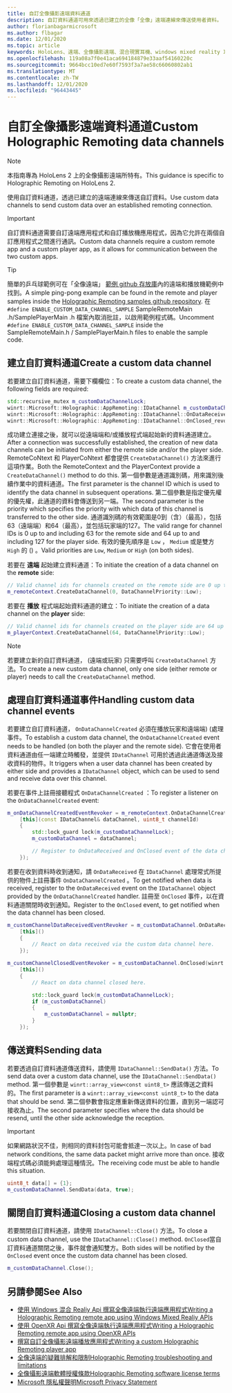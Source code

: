 ```yaml
---
title: 自訂全像攝影遠端資料通道
description: 自訂資料通道可用來透過已建立的全像「全像」遠端連線來傳送使用者資料。
author: florianbagarmicrosoft
ms.author: flbagar
ms.date: 12/01/2020
ms.topic: article
keywords: HoloLens、遠端、全像攝影遠端、混合現實耳機、windows mixed reality 耳機、虛擬實境耳機、資料頻道
ms.openlocfilehash: 119a08a7f0e41aca694184879e33aaf54160220c
ms.sourcegitcommit: 9664bcc10ed7e60f7593f3a7ae58c66060802ab1
ms.translationtype: MT
ms.contentlocale: zh-TW
ms.lasthandoff: 12/01/2020
ms.locfileid: "96443445"
---
```

# <a name="custom-holographic-remoting-data-channels"></a><span data-ttu-id="ded07-104">自訂全像攝影遠端資料通道</span><span class="sxs-lookup"><span data-stu-id="ded07-104">Custom Holographic Remoting data channels</span></span>

>[!NOTE]
><span data-ttu-id="ded07-105">本指南專為 HoloLens 2 上的全像攝影遠端所特有。</span><span class="sxs-lookup"><span data-stu-id="ded07-105">This guidance is specific to Holographic Remoting on HoloLens 2.</span></span>

<span data-ttu-id="ded07-106">使用自訂資料通道，透過已建立的遠端連線來傳送自訂資料。</span><span class="sxs-lookup"><span data-stu-id="ded07-106">Use custom data channels to send custom data over an established remoting connection.</span></span>

>[!IMPORTANT]
><span data-ttu-id="ded07-107">自訂資料通道需要自訂遠端應用程式和自訂播放機應用程式，因為它允許在兩個自訂應用程式之間進行通訊。</span><span class="sxs-lookup"><span data-stu-id="ded07-107">Custom data channels require a custom remote app and a custom player app, as it allows for communication between the two custom apps.</span></span>

>[!TIP]
><span data-ttu-id="ded07-108">簡單的乒乓球範例可在「全像遠端」 [範例 github 存放庫](https://github.com/microsoft/MixedReality-HolographicRemoting-Samples)內的遠端和播放機範例中找到。</span><span class="sxs-lookup"><span data-stu-id="ded07-108">A simple ping-pong example can be found in the remote and player samples inside the [Holographic Remoting samples github repository](https://github.com/microsoft/MixedReality-HolographicRemoting-Samples).</span></span> <span data-ttu-id="ded07-109">在 ```#define ENABLE_CUSTOM_DATA_CHANNEL_SAMPLE``` SampleRemoteMain .h/SamplePlayerMain .h 檔案內取消批註，以啟用範例程式碼。</span><span class="sxs-lookup"><span data-stu-id="ded07-109">Uncomment ```#define ENABLE_CUSTOM_DATA_CHANNEL_SAMPLE``` inside the SampleRemoteMain.h / SamplePlayerMain.h files to enable the sample code.</span></span>


## <a name="create-a-custom-data-channel"></a><span data-ttu-id="ded07-110">建立自訂資料通道</span><span class="sxs-lookup"><span data-stu-id="ded07-110">Create a custom data channel</span></span>


<span data-ttu-id="ded07-111">若要建立自訂資料通道，需要下欄欄位：</span><span class="sxs-lookup"><span data-stu-id="ded07-111">To create a custom data channel, the following fields are required:</span></span>
```cpp
std::recursive_mutex m_customDataChannelLock;
winrt::Microsoft::Holographic::AppRemoting::IDataChannel m_customDataChannel = nullptr;
winrt::Microsoft::Holographic::AppRemoting::IDataChannel::OnDataReceived_revoker m_customChannelDataReceivedEventRevoker;
winrt::Microsoft::Holographic::AppRemoting::IDataChannel::OnClosed_revoker m_customChannelClosedEventRevoker;
```

<span data-ttu-id="ded07-112">成功建立連接之後，就可以從遠端端和/或播放程式端起始新的資料通道建立。</span><span class="sxs-lookup"><span data-stu-id="ded07-112">After a connection was successfully established, the creation of new data channels can be initiated from either the remote side and/or the player side.</span></span> <span data-ttu-id="ded07-113">RemoteCoNtext 和 PlayerCoNtext 都會提供 ```CreateDataChannel()``` 方法來進行這項作業。</span><span class="sxs-lookup"><span data-stu-id="ded07-113">Both the RemoteContext and the PlayerContext provide a ```CreateDataChannel()``` method to do this.</span></span> <span data-ttu-id="ded07-114">第一個參數是通道識別碼，用來識別後續作業中的資料通道。</span><span class="sxs-lookup"><span data-stu-id="ded07-114">The first parameter is the channel ID which is used to identify the data channel in subsequent operations.</span></span> <span data-ttu-id="ded07-115">第二個參數是指定優先權的優先權，此通道的資料會傳送到另一端。</span><span class="sxs-lookup"><span data-stu-id="ded07-115">The second parameter is the priority which specifies the priority with which data of this channel is transferred to the other side.</span></span> <span data-ttu-id="ded07-116">通道識別碼的有效範圍是0到（含）（最高），包括63（遠端端）和64（最高），並包括玩家端的127。</span><span class="sxs-lookup"><span data-stu-id="ded07-116">The valid range for channel IDs is 0 up to and including 63 for the remote side and 64 up to and including 127 for the player side.</span></span> <span data-ttu-id="ded07-117">有效的優先順序是 ```Low``` ， ```Medium``` 或是雙方 ```High``` 的 () 。</span><span class="sxs-lookup"><span data-stu-id="ded07-117">Valid priorities are ```Low```, ```Medium``` or ```High``` (on both sides).</span></span>

<span data-ttu-id="ded07-118">若要在 **遠端** 起始建立資料通道：</span><span class="sxs-lookup"><span data-stu-id="ded07-118">To initiate the creation of a data channel on the **remote** side:</span></span>
```cpp
// Valid channel ids for channels created on the remote side are 0 up to and including 63
m_remoteContext.CreateDataChannel(0, DataChannelPriority::Low);
```

<span data-ttu-id="ded07-119">若要在 **播放** 程式端起始資料通道的建立：</span><span class="sxs-lookup"><span data-stu-id="ded07-119">To initiate the creation of a data channel on the **player** side:</span></span>
```cpp
// Valid channel ids for channels created on the player side are 64 up to and including 127
m_playerContext.CreateDataChannel(64, DataChannelPriority::Low);
```

>[!NOTE]
><span data-ttu-id="ded07-120">若要建立新的自訂資料通道， (遠端或玩家) 只需要呼叫 ```CreateDataChannel``` 方法。</span><span class="sxs-lookup"><span data-stu-id="ded07-120">To create a new custom data channel, only one side (either remote or player) needs to call the ```CreateDataChannel``` method.</span></span>

## <a name="handling-custom-data-channel-events"></a><span data-ttu-id="ded07-121">處理自訂資料通道事件</span><span class="sxs-lookup"><span data-stu-id="ded07-121">Handling custom data channel events</span></span>

<span data-ttu-id="ded07-122">若要建立自訂資料通道， ```OnDataChannelCreated``` 必須在播放玩家和遠端端)  (處理事件。</span><span class="sxs-lookup"><span data-stu-id="ded07-122">To establish a custom data channel, the ```OnDataChannelCreated``` event needs to be handled (on both the player and the remote side).</span></span> <span data-ttu-id="ded07-123">它會在使用者資料通道由任一端建立時觸發，並提供 ```IDataChannel``` 可用於透過此通道傳送及接收資料的物件。</span><span class="sxs-lookup"><span data-stu-id="ded07-123">It triggers when a user data channel has been created by either side and provides a ```IDataChannel``` object, which can be used to send and receive data over this channel.</span></span>

<span data-ttu-id="ded07-124">若要在事件上註冊接聽程式 ```OnDataChannelCreated``` ：</span><span class="sxs-lookup"><span data-stu-id="ded07-124">To register a listener on the ```OnDataChannelCreated``` event:</span></span>
```cpp
m_onDataChannelCreatedEventRevoker = m_remoteContext.OnDataChannelCreated(winrt::auto_revoke,
    [this](const IDataChannel& dataChannel, uint8_t channelId)
    {
        std::lock_guard lock(m_customDataChannelLock);
        m_customDataChannel = dataChannel;

        // Register to OnDataReceived and OnClosed event of the data channel here, see below...
    });
```

<span data-ttu-id="ded07-125">若要在收到資料時收到通知，請 ```OnDataReceived``` 在 ```IDataChannel``` 處理常式所提供的物件上註冊事件 ```OnDataChannelCreated``` 。</span><span class="sxs-lookup"><span data-stu-id="ded07-125">To get notified when data is received, register to the ```OnDataReceived``` event on the ```IDataChannel``` object provided by the ```OnDataChannelCreated``` handler.</span></span> <span data-ttu-id="ded07-126">註冊至 ```OnClosed``` 事件，以在資料通道關閉時收到通知。</span><span class="sxs-lookup"><span data-stu-id="ded07-126">Register to the ```OnClosed``` event, to get notified when the data channel has been closed.</span></span>

```cpp
m_customChannelDataReceivedEventRevoker = m_customDataChannel.OnDataReceived(winrt::auto_revoke, 
    [this]()
    {
        // React on data received via the custom data channel here.
    });

m_customChannelClosedEventRevoker = m_customDataChannel.OnClosed(winrt::auto_revoke,
    [this]()
    {
        // React on data channel closed here.

        std::lock_guard lock(m_customDataChannelLock);
        if (m_customDataChannel)
        {
            m_customDataChannel = nullptr;
        }
    });
```

## <a name="sending-data"></a><span data-ttu-id="ded07-127">傳送資料</span><span class="sxs-lookup"><span data-stu-id="ded07-127">Sending data</span></span>

<span data-ttu-id="ded07-128">若要透過自訂資料通道傳送資料，請使用 ```IDataChannel::SendData()``` 方法。</span><span class="sxs-lookup"><span data-stu-id="ded07-128">To send data over a custom data channel, use the ```IDataChannel::SendData()``` method.</span></span> <span data-ttu-id="ded07-129">第一個參數是 ```winrt::array_view<const uint8_t>``` 應該傳送之資料的。</span><span class="sxs-lookup"><span data-stu-id="ded07-129">The first parameter is a ```winrt::array_view<const uint8_t>``` to the data that should be send.</span></span> <span data-ttu-id="ded07-130">第二個參數會指定應重新傳送資料的位置，直到另一端認可接收為止。</span><span class="sxs-lookup"><span data-stu-id="ded07-130">The second parameter specifies where the data should be resend, until the other side acknowledge the reception.</span></span> 

>[!IMPORTANT]
><span data-ttu-id="ded07-131">如果網路狀況不佳，則相同的資料封包可能會抵達一次以上。</span><span class="sxs-lookup"><span data-stu-id="ded07-131">In case of bad network conditions, the same data packet might arrive more than once.</span></span> <span data-ttu-id="ded07-132">接收端程式碼必須能夠處理這種情況。</span><span class="sxs-lookup"><span data-stu-id="ded07-132">The receiving code must be able to handle this situation.</span></span>

```cpp
uint8_t data[] = {1};
m_customDataChannel.SendData(data, true);
```

## <a name="closing-a-custom-data-channel"></a><span data-ttu-id="ded07-133">關閉自訂資料通道</span><span class="sxs-lookup"><span data-stu-id="ded07-133">Closing a custom data channel</span></span>

<span data-ttu-id="ded07-134">若要關閉自訂資料通道，請使用 ```IDataChannel::Close()``` 方法。</span><span class="sxs-lookup"><span data-stu-id="ded07-134">To close a custom data channel, use the ```IDataChannel::Close()``` method.</span></span> <span data-ttu-id="ded07-135">```OnClosed```當自訂資料通道關閉之後，事件就會通知雙方。</span><span class="sxs-lookup"><span data-stu-id="ded07-135">Both sides will be notified by the ```OnClosed``` event once the custom data channel has been closed.</span></span>

```cpp
m_customDataChannel.Close();
```

## <a name="see-also"></a><span data-ttu-id="ded07-136">另請參閱</span><span class="sxs-lookup"><span data-stu-id="ded07-136">See Also</span></span>
* [<span data-ttu-id="ded07-137">使用 Windows 混合 Realiy Api 撰寫全像遠端執行遠端應用程式</span><span class="sxs-lookup"><span data-stu-id="ded07-137">Writing a Holographic Remoting remote app using Windows Mixed Realiy APIs</span></span>](holographic-remoting-create-remote-wmr.md)
* [<span data-ttu-id="ded07-138">使用 OpenXR Api 撰寫全像遠端執行遠端應用程式</span><span class="sxs-lookup"><span data-stu-id="ded07-138">Writing a Holographic Remoting remote app using OpenXR APIs</span></span>](holographic-remoting-create-remote-openxr.md)
* [<span data-ttu-id="ded07-139">撰寫自訂全像攝影遠端播放應用程式</span><span class="sxs-lookup"><span data-stu-id="ded07-139">Writing a custom Holographic Remoting player app</span></span>](holographic-remoting-create-player.md)
* [<span data-ttu-id="ded07-140">全像遠端的疑難排解和限制</span><span class="sxs-lookup"><span data-stu-id="ded07-140">Holographic Remoting troubleshooting and limitations</span></span>](holographic-remoting-troubleshooting.md)
* [<span data-ttu-id="ded07-141">全像攝影遠端軟體授權條款</span><span class="sxs-lookup"><span data-stu-id="ded07-141">Holographic Remoting software license terms</span></span>](https://docs.microsoft.com//legal/mixed-reality/microsoft-holographic-remoting-software-license-terms)
* [<span data-ttu-id="ded07-142">Microsoft 隱私權聲明</span><span class="sxs-lookup"><span data-stu-id="ded07-142">Microsoft Privacy Statement</span></span>](https://go.microsoft.com/fwlink/?LinkId=521839)
